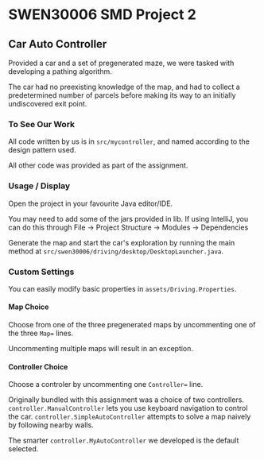 
# SWEN30006 SMD Project 2
## Car Auto Controller
Provided a car and a set of pregenerated maze, we were tasked with developing a pathing algorithm.

The car had no preexisting knowledge of the map, and had to collect a predetermined number of parcels before making its way to an initially undiscovered exit point. 

### To See Our Work
All code written by us is in `src/mycontroller`, and named according to the design pattern used.

All other code was provided as part of the assignment.

### Usage / Display
Open the project in your favourite Java editor/IDE.

You may need to add some of the jars provided in lib.
If using IntelliJ, you can do this through File -> Project Structure -> Modules -> Dependencies

Generate the map and start the car's exploration by running the main method at `src/swen30006/driving/desktop/DesktopLauncher.java`.

### Custom Settings
You can easily modify basic properties in  `assets/Driving.Properties`.

#### Map Choice
Choose from one of the three pregenerated maps by uncommenting one of the three `Map=` lines.

Uncommenting multiple maps will result in an exception.

#### Controller Choice
Choose a controler by uncommenting one `Controller=` line.

Originally bundled with this assignment was a choice of two controllers.
`controller.ManualController` lets you use keyboard navigation to control the car.
`controller.SimpleAutoController` attempts to solve a map naively by following nearby walls.

The smarter `controller.MyAutoController` we developed is the default selected.
